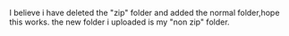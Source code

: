 I believe i have deleted the "zip" folder and added the normal folder,hope this works. 
the new folder i uploaded is my "non zip" folder.
